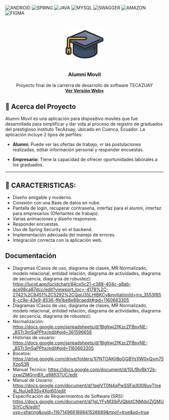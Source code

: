 <a name="readme-top"></a>
<!-- PROJECT SHIELDS -->

![ANDROID](https://img.shields.io/badge/Android-3DDC84?style=for-the-badge&logo=android&logoColor=white)
![SPRING](https://img.shields.io/badge/Spring-6DB33F?style=for-the-badge&logo=spring&logoColor=white)
![JAVA](https://img.shields.io/badge/Java-ED8B00?style=for-the-badge&logo=openjdk&logoColor=white)
![MYSQL](https://img.shields.io/badge/MySQL-005C84?style=for-the-badge&logo=mysql&logoColor=white)
![SWAGGER](https://img.shields.io/badge/Swagger-85EA2D?style=for-the-badge&logo=Swagger&logoColor=white)
![AMAZON](https://img.shields.io/badge/Amazon_AWS-FF9900?style=for-the-badge&logo=amazonaws&logoColor=white)
![FIGMA](https://img.shields.io/badge/Figma-F24E1E?style=for-the-badge&logo=figma&logoColor=white)

<br />
<div align="center">
  <a href="https://www.tecazuay.edu.ec/">
    <img src="app\src\main\res\drawable\alumni_logo.png" alt="Logo" width="120" height="120">
  </a>
  
  <h3 align="center">Alumni Movil</h3>

  <p align="center">
    Proyecto final de la carrerra de desarrollo de software TECAZUAY
    <br />
    <a href="http://alumnisericefornted123.s3-website.us-east-2.amazonaws.com/#/inicio"><strong>Ver Versión Web»</strong></a>
    <br />
</div>

<!-- ABOUT THE PROJECT -->
## 📖 **Acerca del Proyecto**
Alumni Movil es una aplicación para dispositivo moviles que fue desarrollada para simplificar y dar vida al proceso de registro de graduados del prestigioso instituto TecAzuay, ubicado en Cuenca, Ecuador. La aplicación incluye 2 tipos de perfiles: 

- **Alumni:** Puede ver las ofertas de trabajo, vr las postulaciones realizadas, editar información personal y responder encuestas.
  
- **Empresario:** Tiene la capacidad de ofrecer oportunidades laborales a los graduados.

***

## 🏩 **CARACTERISTICAS:**

- Diseño amigable y moderno.
- Conexión con una Base de datos en nube.
- Pantalla de login, recuperar contraseña, interfaz para el alumni, interfaz para empresarios (Ofertantes de trabajo).
- Varias animaciones y diseño responsive.
- Responder encuestas.
- Uso de Spring Security en el backend.
- Implementación adecuada del manejo de errores.
- Integración correcta con la aplicación web.

## Documentación
- Diagramas (Casos de uso, diagrama de clases, MR Normalizado, modelo relacional, entidad relación, diagrama de actividades, diagrama de secuencia, diagrama de robustez): https://lucid.app/lucidchart/84ce5c21-c388-404c-a8ab-ace98ca87dcc/edit?viewport_loc=-4178%2C-2742%2C8451%2C5292%2CQqU35LHIBKCy&invitationId=inv_3553f858-cc9e-43e9-8536-ffe1be8e89caedit#gid=1160663305
- Diagramas (Casos de uso, diagrama de clases, MR Normalizado, modelo relacional, entidad relación, diagrama de actividades, diagrama de secuencia, diagrama de robustez): 
- Normalización: https://docs.google.com/spreadsheets/d/1BgItwj2fKzcZFBpvNE-_8STr3mSaPPhx/edit#gid=361596656
- Historias de usuario: https://docs.google.com/spreadsheets/d/1BgItwj2fKzcZFBpvNE-_8STr3mSaPPhx/edit#gid=1160663305
- Bocetos: https://drive.google.com/drive/folders/1I7NTOAKIi8pGGBYs1IW0vQym75XzgS3R
- Manual Tecnico: https://docs.google.com/document/d/10LfByBkY2k-zxwIZMGnnBX_g98fl37UC/edit
- Manual de Usuario: https://docs.google.com/document/d/1qelVT0N4qPwSSFaiX006uvTIne4j_NuUeB3Sv4Xoi60/edit
- Especificación de Requerimientos de Software (SRS): https://docs.google.com/document/d/1gLYFvM3IbPJQbbtCNMdxIZjGMUSiYCcN/edit?usp=sharing&ouid=116714966189841526689&rtpof=true&sd=true
